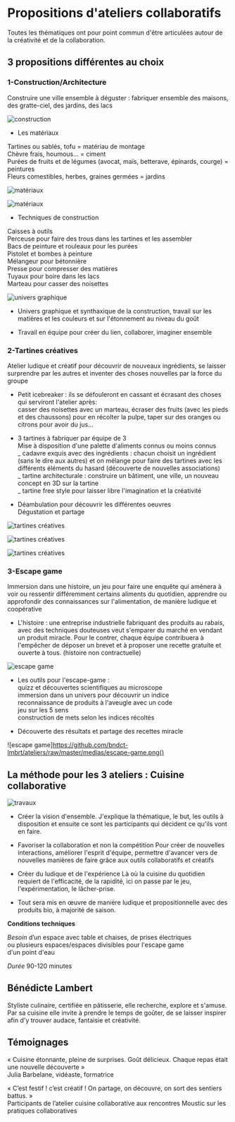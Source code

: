 # Propositions d'ateliers collaboratifs


Toutes les thématiques ont pour point commun d'être articulées autour de la créativité et de la collaboration.

## 3 propositions différentes au choix

### 1-Construction/Architecture

Construire une ville ensemble à déguster : fabriquer ensemble des maisons, des gratte-ciel, des jardins, des lacs

![construction](https://github.com/bndct-lmbrt/ateliers/raw/master/medias/travaux.jpg)

* Les matériaux

Tartines ou sablés, tofu = matériau de montage  
Chèvre frais, houmous... = ciment  
Purées de fruits et de légumes (avocat, maïs, betterave, épinards, courge) = peintures   
Fleurs comestibles, herbes, graines germées = jardins  
 
![matériaux](https://github.com/bndct-lmbrt/ateliers/raw/master/medias/materiaux.jpg)

![matériaux](https://github.com/bndct-lmbrt/ateliers/raw/master/medias/village1.jpg)

* Techniques de construction

Caisses à outils  
Perceuse pour faire des trous dans les tartines et les assembler  
Bacs de peinture et rouleaux pour les purées  
Pistolet et bombes à peinture  
Mélangeur pour bétonnière  
Presse pour compresser des matières  
Tuyaux pour boire dans les lacs  
Marteau pour casser des noisettes  


![univers graphique](https://github.com/bndct-lmbrt/ateliers/raw/master/medias/mozaique-archi.jpg)

* Univers graphique et synthaxique de la construction, travail sur les matières et les couleurs et sur l'étonnement au niveau du goût  

* Travail en équipe pour créer du lien, collaborer, imaginer ensemble

### 2-Tartines créatives
 
Atelier ludique et créatif pour découvrir de nouveaux ingrédients, se laisser surprendre par les autres et inventer des choses nouvelles par la force du groupe  

* Petit icebreaker : ils se défouleront en cassant et écrasant des choses qui serviront l'atelier après:  
casser des noisettes avec un marteau, écraser des fruits (avec les pieds et des chaussons) pour en récolter la pulpe, taper sur des oranges ou citrons pour avoir du jus...  

* 3 tartines à fabriquer par équipe de 3  
Mise à disposition d'une palette d'aliments connus ou moins connus    
  _ cadavre exquis avec des ingrédients : chacun choisit un ingrédient (sans le dire aux autres) et on mélange pour faire des tartines avec les différents éléments du hasard (découverte de nouvelles associations)  
  _ tartine architecturale : construire un bâtiment, une ville, un nouveau concept en 3D sur la tartine  
  _ tartine free style pour laisser libre l'imagination et la créativité  
  
* Déambulation pour découvrir les différentes oeuvres  
Dégustation et partage
  

![tartines créatives](https://github.com/bndct-lmbrt/ateliers/raw/master/medias/tartine-creative1.jpg)

![tartines créatives](https://github.com/bndct-lmbrt/ateliers/raw/master/medias/tartine-creative2.jpg)

![tartines créatives](https://github.com/bndct-lmbrt/ateliers/raw/master/medias/tartine-creative3.jpg)

### 3-Escape game

Immersion dans une histoire, un jeu pour faire une enquête qui amènera à voir ou ressentir différemment certains aliments du quotidien, apprendre ou approfondir des connaissances sur l'alimentation, de manière ludique et coopérative 

* L'histoire : une entreprise industrielle fabriquant des produits au rabais, avec des techniques douteuses veut s'emparer du marché en vendant un produit miracle. Pour le contrer, chaque équipe contribuera à l'empêcher de déposer un brevet et à proposer une recette gratuite et ouverte à tous.  (histoire non contractuelle)

![escape game](https://github.com/bndct-lmbrt/ateliers/raw/master/medias/laile-ou-la-cuisse.png)

* Les outils pour l'escape-game :    
quizz et découvertes scientifiques au microscope    
immersion dans un univers pour découvrir un indice  
reconnaissance de produits à l'aveugle avec un code  
jeu sur les 5 sens  
construction de mets selon les indices récoltés    

* Découverte des résultats et partage des recettes miracle  

![escape game]https://github.com/bndct-lmbrt/ateliers/raw/master/medias/escape-game.png()
 


## La méthode pour les 3 ateliers	 : Cuisine collaborative

 ![travaux](https://github.com/bndct-lmbrt/ateliers/raw/master/medias/travaux-cacahuete.jpg)

*	Créer la vision d'ensemble.
J'explique la thématique, le but, les outils à disposition et ensuite ce sont les participants qui décident ce qu'ils vont en faire.

* Favoriser la collaboration et non la compétition
Pour créer de nouvelles interactions, améliorer l'esprit d'équipe, permettre d'avancer vers de nouvelles manières de faire grâce aux outils collaboratifs et créatifs

* Créer du ludique et de l'expérience
Là où la cuisine du quotidien requiert de l'efficacité, de la rapidité, ici on passe par le jeu, l'expérimentation, le lâcher-prise.

* Tout sera mis en œuvre de manière ludique et propositionnelle avec des produits bio, à majorité de saison. 



**Conditions techniques**  

*Besoin*  d’un espace avec table et chaises, de prises électriques   
ou plusieurs espaces/espaces divisibles pour l'escape game  
d'un point d'eau

*Durée*  90-120 minutes 

## Bénédicte Lambert

Styliste culinaire, certifiée en pâtisserie, elle recherche, explore et s'amuse.   
Par sa cuisine elle invite à prendre le temps de goûter, de se laisser inspirer afin d'y trouver audace, fantaisie et créativité.     


##	Témoignages 

« Cuisine étonnante, pleine de surprises. Goût délicieux. Chaque repas était une nouvelle découverte »    
Julia Barbelane, vidéaste, formatrice    


« C’est festif ! c’est créatif ! On partage, on découvre, on sort des sentiers battus. »    
Participants de l’atelier cuisine collaborative aux rencontres Moustic sur les pratiques collaboratives  


   